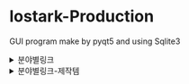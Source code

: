 # lostark-Production

GUI program make by pyqt5 and using Sqlite3
  
 
 <details>
<summary>분야별링크</summary>
 링크는 network에서 얻음
<div markdown="1">

|Name|Link|
|---|---|
|전체|url='https://lostark.game.onstove.com/Market/List_v2?firstCategory=90000&secondCategory=0&characterClass=&tier=0&grade=99&itemName=&pageNo=1&isInit=false&sortType=1&_=1623805762401'|
|식물|url='https://lostark.game.onstove.com/Market/List_v2?firstCategory=90000&secondCategory=90200&characterClass=&tier=0&grade=99&itemName=&pageNo=1&isInit=false&sortType=1&_=1623805762402'|
|벌목|url='https://lostark.game.onstove.com/Market/List_v2?firstCategory=90000&secondCategory=90300&characterClass=&tier=0&grade=99&itemName=&pageNo=1&isInit=false&sortType=1&_=1623805762403'|
|채광|url='https://lostark.game.onstove.com/Market/List_v2?firstCategory=90000&secondCategory=90400&characterClass=&tier=0&grade=99&itemName=&pageNo=1&isInit=false&sortType=1&_=1623805762404'|
|수렵|url='https://lostark.game.onstove.com/Market/List_v2?firstCategory=90000&secondCategory=90500&characterClass=&tier=0&grade=99&itemName=&pageNo=1&isInit=false&sortType=1&_=1623805762405'|
|낚시|url='https://lostark.game.onstove.com/Market/List_v2?firstCategory=90000&secondCategory=90600&characterClass=&tier=0&grade=99&itemName=&pageNo=1&isInit=false&sortType=1&_=1623805762406'|
|고고학|url='https://lostark.game.onstove.com/Market/List_v2?firstCategory=90000&secondCategory=90700&characterClass=&tier=0&grade=99&itemName=&pageNo=1&isInit=false&sortType=1&_=1623805762408'|
</div>
</details>

<details>
<summary>분야별링크-제작템</summary>
<div markdown="1">

|Name|Link|
|---|---|
|물약|url='https://lostark.game.onstove.com/Market/List_v2?firstCategory=60000&secondCategory=60200&characterClass=&tier=0&grade=99&itemName=&pageNo=1&isInit=false&sortType=1&_=1627911349463'|
|공격아이템|url='https://lostark.game.onstove.com/Market/List_v2?firstCategory=60000&secondCategory=60300&characterClass=&tier=0&grade=99&itemName=&pageNo=1&isInit=false&sortType=1&_=1627911349464'|
|공격아이템1|url='https://lostark.game.onstove.com/Market/List_v2?firstCategory=60000&secondCategory=60300&characterClass=&tier=0&grade=99&itemName=&pageNo=2&isInit=false&sortType=1&_=1627911349464'|
|공격아이템2|url='https://lostark.game.onstove.com/Market/List_v2?firstCategory=60000&secondCategory=60300&characterClass=&tier=0&grade=99&itemName=&pageNo=3&isInit=false&sortType=1&_=1627911349464'|
|기타|url='https://lostark.game.onstove.com/Market/List_v2?firstCategory=60000&secondCategory=60400&characterClass=&tier=0&grade=99&itemName=&pageNo=1&isInit=false&sortType=1&_=1627911349465'|
|기타2|url='https://lostark.game.onstove.com/Market/List_v2?firstCategory=60000&secondCategory=60400&characterClass=&tier=0&grade=99&itemName=&pageNo=2&isInit=false&sortType=1&_=1627911349465'|
|전투보조|url='https://lostark.game.onstove.com/Market/List_v2?firstCategory=60000&secondCategory=60500&characterClass=&tier=0&grade=99&itemName=&pageNo=1&isInit=false&sortType=1&_=1627911349466'|
</div>
</details>


